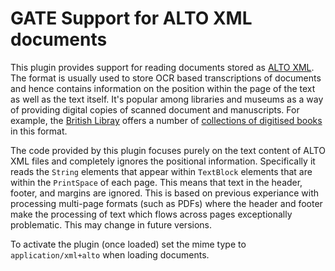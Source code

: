 # GATE Support for ALTO XML documents

This plugin provides support for reading documents stored as [ALTO XML](http://loc.gov/standards/alto). The format is usually used to store OCR based transcriptions of documents and hence contains information on the position within the page of the text as well as the text itself. It's popular among libraries and museums as a way of providing digital copies of scanned document and manuscripts. For example, the [British Libray](https://www.bl.uk/) offers a number of [collections of digitised books](https://data.bl.uk/digbks/) in this format.

The code provided by this plugin focuses purely on the text content of ALTO XML files and completely ignores the positional information. Specifically it reads the `String` elements that appear within `TextBlock` elements that are within the `PrintSpace` of each page. This means that text in the header, footer, and margins are ignored. This is based on previous experiance with processing multi-page formats (such as PDFs) where the header and footer make the processing of text which flows across pages exceptionally problematic. This may change in future versions.

To activate the plugin (once loaded) set the mime type to `application/xml+alto` when loading documents.
